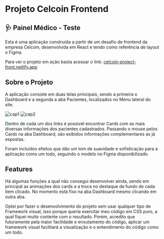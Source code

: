 # Projeto Celcoin Frontend

## 🩺 Painel Médico - Teste

Esta é uma aplicação construída a partir de um desafio de frontend da empresa Celcoin, desenvolvida em React e tendo como referência de layout o Figma.

Para ver o projeto em ação basta acessar o link: [celcoin-project-front.netlify.app](https://celcoin-project-front.netlify.app/)

## Sobre o Projeto
A aplicação consiste em duas telas principais, sendo a primeira o Dashboard e a segunda a aba Pacientes, localizados no Menu lateral do site.

![cap1](https://user-images.githubusercontent.com/76922943/215873959-0d5a479e-f1f0-4e96-b807-e35bee9f69a5.png)
![cap2](https://user-images.githubusercontent.com/76922943/215873965-bdb8ebe2-008d-459a-917e-040c009c4444.png)

Dentro de cada um dos links é possível encontrar Cards com as mais diversas informações dos pacientes cadastrados.
Passando o mouse pelos Cards na aba Dashboard, são exibidos informações complementares as já expostas.

Foram incluídos efeitos que dão um tom de suavidade e sofisticação para a aplicação como um todo, seguindo o modelo no Figma disponibilizado.

## Features

Há algumas funções a qual não consegui desenvolver ainda, sendo em principal as animações dos cards e a troca no destaque de fundo de cada item clicado.
No momento está fixo na aba Dashboard mesmo clicando em outra aba.

Optei por fazer o desenvolvimento do projeto sem usar qualquer tipo de Framework visual, isso porque queria exercitar meu código em CSS puro, a qual fiquei muito contente com o resultado. Porém, acredito que futuramente pela maior facilidade e enxutamento do código, aplicar um framework visual facilitará a visualização e o entendimento do código como um todo.

